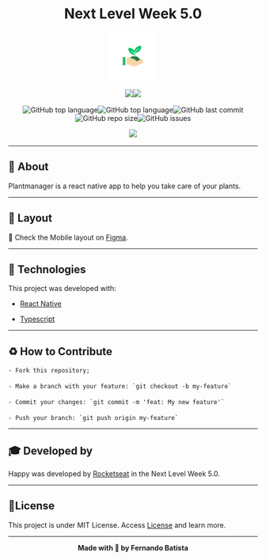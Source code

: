 <h1 align="center">Next Level Week 5.0</h1>
<p align="center">
<img src="./assets/adaptive-icon.png" width="100" height="100"/>



<div align="center">
<img src="https://img.shields.io/badge/ROCKETSEAT-NLW%205.0-32B768?style=for-the-badge&logo=appveyor"/><img src="https://img.shields.io/badge/LICENSE-MIT-32B768?style=for-the-badge&logo=appveyor" />

![GitHub top language](https://img.shields.io/github/languages/count/Nandosbx/plantmanager?color=32B768&&style=for-the-badge&logo=appveyor)![GitHub top language](https://img.shields.io/github/languages/top/Nandosbx/plantmanager?color=32B768&&style=for-the-badge&logo=appveyor)![GitHub last commit](https://img.shields.io/github/last-commit/Nandosbx/plantmanager?color=32B768&&style=for-the-badge&logo=appveyor)![GitHub repo size](https://img.shields.io/github/repo-size/Nandosbx/plantmanager?color=32B768&&style=for-the-badge&logo=appveyor)![GitHub issues](https://img.shields.io/github/issues/Nandosbx/plantmanager?color=32B768&&style=for-the-badge&logo=appveyor)
</div>

<p align="center">
<img src="./.github/"/>
</p>


------------

<h2>📖 About</h2>

Plantmanager is a react native app to help you take care of your plants.

------------
<h2>🔖 Layout</h2>
<div align="justify">

📱 Check the Mobile layout on <a href="https://www.figma.com/file/UnXGpXsbpoi9hboPOzntbd/PlantManager?node-id=0%3A1">Figma</a>.


------------

<h2>🚀 Technologies</h2>

This project was developed with:

- [React Native](https://reactnative.dev/ "React")
  
- [Typescript](https://www.typescriptlang.org/ "Typescript")

------------
<h2>♻️ How to Contribute</h2>

```
- Fork this repository;

- Make a branch with your feature: `git checkout -b my-feature`

- Commit your changes: `git commit -m 'feat: My new feature'`

- Push your branch: `git push origin my-feature`
```
------------

<h2>🎓 Developed by</h2>
Happy was developed by <a href="https://rocketseat.com.br/">Rocketseat</a> in the Next Level Week 5.0.

------------


<h2>📃License</h2>

This project is under MIT License. Access <a href="https://github.com/Nandosbx/podcastr-next/blob/master/LICENSE.md">License</a> and learn more.

------------


<footer align="center">
 <strong align="center">Made with 💜 by Fernando Batista</strong>
</footer>
